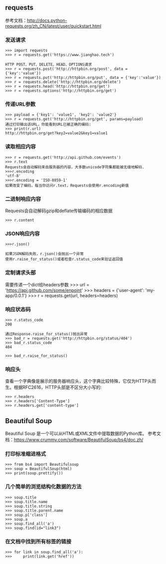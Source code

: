 ## requests
参考文档：http://docs.python-requests.org/zh_CN/latest/user/quickstart.html
### 发送请求

    >>> import requests
    >>> r = requests.get('https://www.jianghao.tech')

    HTTP POST、PUT、DELETE、HEAD、OPTIONS请求
    >>> r = requests.post('http://httpbin.org/post', data = {'key':'value'})
    >>> r = requests.put('http://httpbin.org/put', data = {'key':'value'})
    >>> r = requests.delete('http://httpbin.org/delete')
    >>> r = requests.head('http://httpbin.org/get')
    >>> r = requests.options('http://httpbin.org/get')

### 传递URL参数

    >>> payload = {'key1': 'value1', 'key2': 'value2'}
    >>> r = requests.get('http://httpbin.org/get', params=payload)
    通过打印输出该URL，你能看到URL已被正确的编码:
    >>> print(r.url)
    http://httpbin.org/get?key2=value2&key1=value1

### 读取相应内容

    >>> r = requests.get('http://api.github.com/events')
    >>> r.text
    Requests会自动解码来自服务器的内容，大多数unicode字符集都能被无缝地解码.
    >>>r.encoding
    'utf-8'
    >>>r.encoding = 'ISO-8859-1'
    如果改变了编码，每当你访问r.text，Requests会使用r.encoding新值

### 二进制响应内容
Requests会自动解码gzip和deflate传输编码的相应数据

    >>> r.content

### JSON响应内容

    >>>r.json()

    如果JSON解码失败，r.json()会抛出一个异常
    使用r.raise_for_status()或者检查r.status_code来验证返回值

### 定制请求头部
需要传递一个dict给headers参数
    >>> url = 'https://api.github.com/some/enpoint'
    >>> headers = {'user-agent': 'my-app/0.0.1'}
    >>> r = requests.get(url, headers=headers)

### 响应状态码

    >>> r.status_code
    200

    通过Response.raise_for_status()抛出异常
    >>> bad_r = requests.get('http://httpbin.org/status/404')
    >>> bad_r.status_code
    404

    >>> bad_r.raise_for_status()

### 响应头
查看一个字典像是展示的服务器响应头，这个字典比较特殊，它仅为HTTP头而生。根据RFC2616，HTTP头部是不区分大小写的:

    >>> r.headers
    >>> r.headers['Content-Type']
    >>> r.headers.get['content-type']

## Beautiful Soup
Beautiful Soup 是一个可以从HTML或XML文件中提取数据的Python库。
参考文档：https://www.crummy.com/software/BeautifulSoup/bs4/doc.zh/

### 打印标准缩进格式

    >>> from bs4 import Beautifulsoup
    >>> soup = BeautifulSoup(html)
    >>> print(soup.prettify())

### 几个简单的浏览结构化数据的方法

    >>> soup.title
    >>> soup.title.name
    >>> soup.title.string
    >>> soup.title.parent.name
    >>> soup.p['class']
    >>> soup.a
    >>> soup.find_all('a')
    >>> soup.find(id="link3")

### 在文档中找到所有<a>标签的链接

    >>> for link in soup.find_all('a'):
    >>>     print(link.get('href'))
